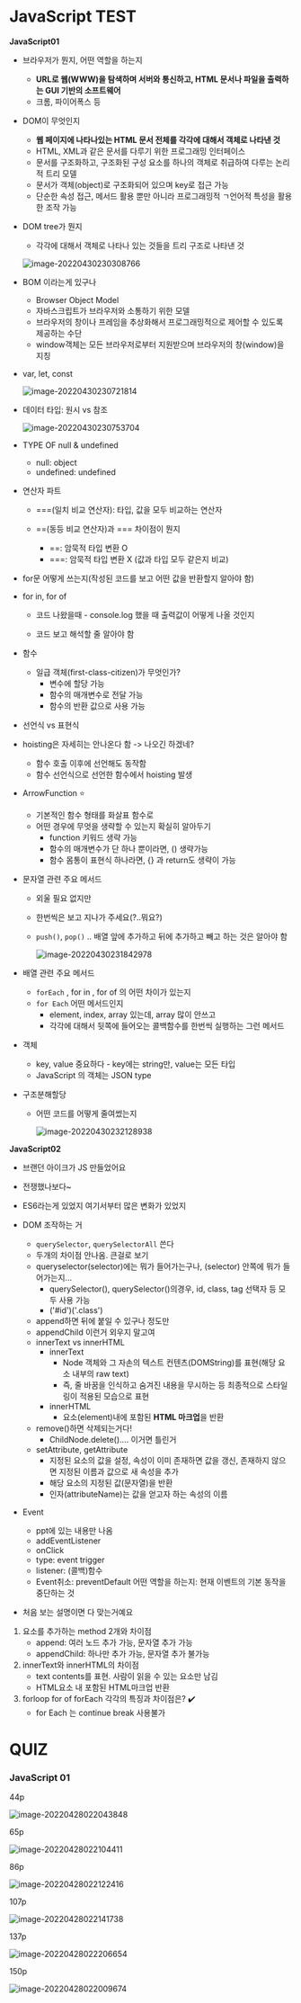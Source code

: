 # JavaScript TEST



**JavaScript01**

* 브라우저가 뭔지, 어떤 역할을 하는지

  * **URL로 웹(WWW)을 탐색하며 서버와 통신하고, HTML 문서나 파일을 출력하는 GUI 기반의 소프트웨어**
  * 크롬, 파이어폭스 등

* DOM이 무엇인지

  * **웹 페이지에 나타나있는 HTML 문서 전체를 각각에 대해서 객체로 나타낸 것**
  * HTML, XML과 같은 문서를 다루기 위한 프로그래밍 인터페이스
  * 문서를 구조화하고, 구조화된 구성 요소를 하나의 객체로 취급하여 다루는 논리적 트리 모델
  * 문서가 객체(object)로 구조화되어 있으며 key로 접근 가능
  * 단순한 속성 접근, 메서드 활용 뿐만 아니라 프로그래밍적 ㄱ언어적 특성을 활용한 조작 가능

* DOM tree가 뭔지

  * 각각에 대해서 객체로 나타나 있는 것들을 트리 구조로 나타낸 것

  ![image-20220430230308766](JavaScript_TEST.assets/image-20220430230308766.png)

* BOM 이라는게 있구나

  * Browser Object Model
  * 자바스크립트가 브라우저와 소통하기 위한 모델
  * 브라우저의 창이나 프레임을 추상화해서 프로그래밍적으로 제어할 수 있도록 제공하는 수단
  * window객체는 모든 브라우저로부터 지원받으며 브라우저의 창(window)을 지칭

* var, let, const

  ![image-20220430230721814](JavaScript_TEST.assets/image-20220430230721814.png)

* 데이터 타입: 원시 vs 참조

  ![image-20220430230753704](JavaScript_TEST.assets/image-20220430230753704.png)

* TYPE OF null & undefined

  * null: object
  * undefined: undefined

* 연산자 파트

  * ===(일치 비교 연산자): 타입, 값을 모두 비교하는 연산자

  * ==(동등 비교 연산자)과 === 차이점이 뭔지
    * ==: 암묵적 타입 변환 O
    * ===: 암묵적 타입 변환 X (값과 타입 모두 같은지 비교)


* for문 어떻게 쓰는지(작성된 코드를 보고 어떤 값을 반환할지 알아야 함)

* for in, for of

  * 코드 나왔을때 - console.log 했을 때 출력값이 어떻게 나올 것인지

  * 코드 보고 해석할 줄 알아야 함


* 함수

  * 일급 객체(first-class-citizen)가 무엇인가?
    * 변수에 할당 가능
    * 함수의 매개변수로 전달 가능
    * 함수의 반환 값으로 사용 가능

* 선언식 vs 표현식

* hoisting은 자세히는 안나온다 함 -> 나오긴 하겠네?

  * 함수 호출 이후에 선언해도 동작함
  * 함수 선언식으로 선언한 함수에서 hoisting 발생 

* ArrowFunction :star:
  * 기본적인 함수 형태를 화살표 함수로
  * 어떤 경우에 무엇을 생략할 수 있는지 확실히 알아두기
    * function 키워드 생략 가능
    * 함수의 매개변수가 단 하나 뿐이라면, () 생략가능
    * 함수 몸통이 표현식 하나라면, {} 과 return도 생략이 가능

* 문자열 관련 주요 메서드
  * 외울 필요 없지만

  * 한번씩은 보고 지나가 주세요(?..뭐요?)

  * `push()`, `pop()` .. 배열 앞에 추가하고 뒤에 추가하고 빼고 하는 것은 알아야 함

    ![image-20220430231842978](JavaScript_TEST.assets/image-20220430231842978.png)

* 배열 관련 주요 메서드
  * `forEach` , for in , for of 의 어떤 차이가 있는지
  * `for Each` 어떤 메서드인지
    * element, index, array 있는데, array 많이 안쓰고
    * 각각에 대해서 뒷쪽에 들어오는 콜백함수를 한번씩 실행하는 그런 메서드

* 객체
  * key, value 중요하다 - key에는 string만, value는 모든 타입
  * JavaScript 의 객체는 JSON type

* 구조분해할당
  * 어떤 코드를 어떻게 줄여썼는지 

    ![image-20220430232128938](JavaScript_TEST.assets/image-20220430232128938.png)



**JavaScript02**

* 브랜던 아이크가 JS 만들었어요 
* 전쟁했나보다~
* ES6라는게 있었지 여기서부터 많은 변화가 있었지 
* DOM 조작하는 거
  * `querySelector`, `querySelectorAll` 쓴다
  * 두개의 차이점 안나옴. 큰걸로 보기
  * queryselector(selector)에는 뭐가 들어가는구나, (selector) 안쪽에 뭐가 들어가는지... 
    * querySelector(), querySelector()의경우, id, class, tag 선택자 등 모두 사용 가능 
    * ('#id')('.class')
  * append하면 뒤에 붙일 수 있구나 정도만
  * appendChild 이런거 외우지 말고여
  * innerText vs innerHTML
    * innerText
      * Node 객체와 그 자손의 텍스트 컨텐츠(DOMString)를 표현(해당 요소 내부의 raw text)
      * 즉, 줄 바꿈을 인식하고 숨겨진 내용을 무시하는 등 최종적으로 스타일링이 적용된 모습으로 표현
    * innerHTML 
      * 요소(element)내에 포함된 **HTML 마크업**을 반환
  * remove()하면 삭제되는거다!
    * ChildNode.delete().... 이거면 틀린거
  * setAttribute, getAttribute
    * 지정된 요소의 값을 설정, 속성이 이미 존재하면 값을 갱신, 존재하지 않으면 지정된 이름과 값으로 새 속성을 추가
    * 해당 요소의 지정된 값(문자열)을 반환
    * 인자(attributeName)는 값을 얻고자 하는 속성의 이름
* Event
  * ppt에 있는 내용만 나옴
  * addEventListener
  * onClick
  * type: event trigger
  * listener: (콜백)함수
  * Event취소: preventDefault 어떤 역할을 하는지: 현재 이벤트의 기본 동작을 중단하는 것



* 처음 보는 설명이면 다 맞는거예요 

1. 요소를 추가하는 method 2개와 차이점
   * append: 여러 노드 추가 가능, 문자열 추가 가능
   * appendChild: 하나만 추가 가능, 문자열 추가 불가능
2. innerText와 innerHTML의 차이점
   + text contents를 표현. 사람이 읽을 수 있는 요소만 남김
   + HTML요소 내 포함된 HTML마크업 반환
3. forloop for of forEach 각각의 특징과 차이점은? :heavy_check_mark:
   * for Each 는 continue break 사용불가



# QUIZ

### JavaScript 01

44p

![image-20220428022043848](JavaScript_TEST.assets/image-20220428022043848.png)

65p

![image-20220428022104411](JavaScript_TEST.assets/image-20220428022104411.png)



86p

![image-20220428022122416](JavaScript_TEST.assets/image-20220428022122416.png)

107p

![image-20220428022141738](JavaScript_TEST.assets/image-20220428022141738.png)

137p

![image-20220428022206654](JavaScript_TEST.assets/image-20220428022206654.png)



150p

![image-20220428022009674](JavaScript_TEST.assets/image-20220428022009674.png)

